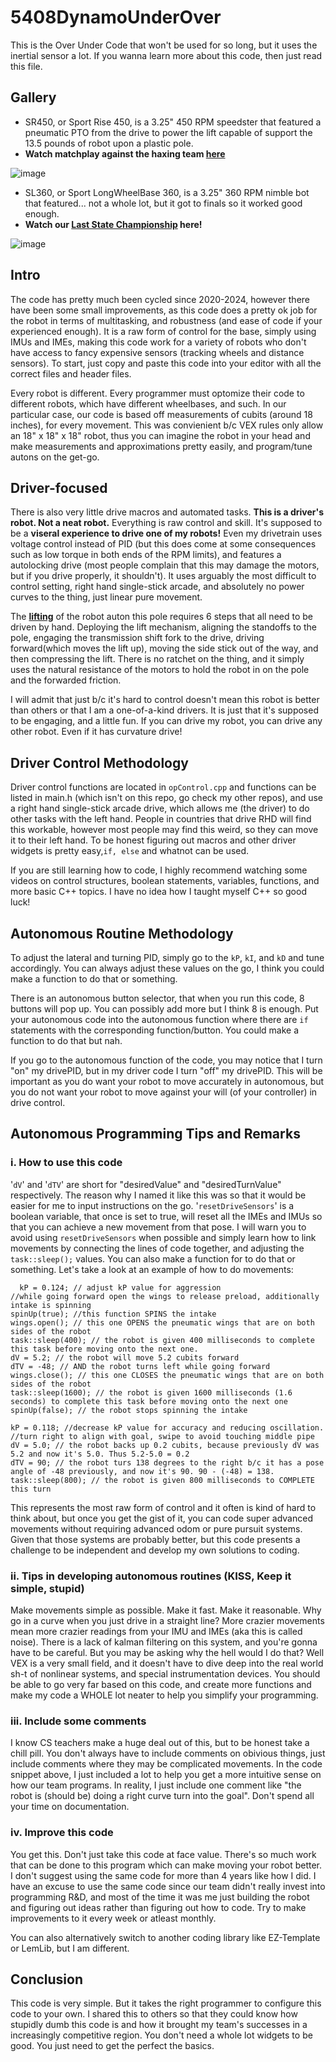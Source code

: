 # 5408DynamoUnderOver
This is the Over Under Code that won't be used for so long, but it uses the inertial sensor a lot.
If you wanna learn more about this code, then just read this file.

## Gallery

- SR450, or Sport Rise 450, is a 3.25" 450 RPM speedster that featured a pneumatic PTO from the drive to power the lift capable of support the 13.5 pounds of robot upon a plastic pole.
- **Watch matchplay against the haxing team [here](https://youtu.be/mKTZreEQ64Q?si=wILfEzWNuq06jm6s)**
  
![image](https://github.com/user-attachments/assets/d92a282e-b7c0-4da9-9e24-7d60bf641151)

- SL360, or Sport LongWheelBase 360, is a 3.25" 360 RPM nimble bot that featured... not a whole lot, but it got to finals so it worked good enough.
- **Watch our [Last State Championship](https://youtu.be/Che-vuls_bU?si=w4gJGpJcniJLJsJx) here!**

![image](https://github.com/user-attachments/assets/a8ece1cf-10cf-4b6d-bdf8-164ad4f42832)

## Intro 

The code has pretty much been cycled since 2020-2024, however there have been some small improvements, as this code does a pretty ok job for the robot in terms of multitasking, and robustness (and ease of code if your experienced enough). It is a raw form of control for the base, simply using IMUs and IMEs, making this code work for a variety of robots who don't have access to fancy expensive sensors (tracking wheels and distance sensors). To start, just copy and paste this code into your editor with all the correct files and header files. 

Every robot is different. Every programmer must optomize their code to different robots, which have different wheelbases, and such. In our particular case, our code is based off measurements of cubits (around 18 inches), for every movement. This was convienient b/c VEX rules only allow an 18" x 18" x 18" robot, thus you can imagine the robot in your head and make measurements and approximations pretty easily, and program/tune autons on the get-go.

## Driver-focused 

There is also very little drive macros and automated tasks. **This is a driver's robot. Not a neat robot.** Everything is raw control and skill. It's supposed to be a **viseral experience to drive one of my robots!** Even my drivetrain uses voltage control instead of PID (but this does come at some consequences such as low torque in both ends of the RPM limits), and features a autolocking drive (most people complain that this may damage the motors, but if you drive properly, it shouldn't). It uses arguably the most difficult to control setting, right hand single-stick arcade, and absolutely no power curves to the thing, just linear pure movement. 

The **[lifting](https://youtu.be/BxN0FyPUTqo?si=LnW9mewH5NwemBHf)** of the robot auton this pole requires 6 steps that all need to be driven by hand. Deploying the lift mechanism, aligning the standoffs to the pole, engaging the transmission shift fork to the drive, driving forward(which moves the lift up), moving the side stick out of the way, and then compressing the lift. There is no ratchet on the thing, and it simply uses the natural resistance of the motors to hold the robot in on the pole and the forwarded friction.  

I will admit that just b/c it's hard to control doesn't mean this robot is better than others or that I am a one-of-a-kind drivers. It is just that it's supposed to be engaging, and a little fun. If you can drive my robot, you can drive any other robot. Even if it has curvature drive! 

## Driver Control Methodology

Driver control functions are located in `opControl.cpp` and functions can be listed in main.h (which isn't on this repo, go check my other repos), and use a right hand single-stick arcade drive, which allows me (the driver) to do other tasks with the left hand. People in countries that drive RHD will find this workable, however most people may find this weird, so they can move it to their left hand. To be honest figuring out macros and other driver widgets is pretty easy,`if, else` and whatnot can be used. 

If you are still learning how to code, I highly recommend watching some videos on control structures, boolean statements, variables, functions, and more basic C++ topics. I have no idea how I taught myself C++ so good luck!

## Autonomous Routine Methodology

To adjust the lateral and turning PID, simply go to the `kP`, `kI`, and `kD` and tune accordingly. You can always adjust these values on the go, I think you could make a function to do that or something. 

There is an autonomous button selector, that when you run this code, 8 buttons will pop up. You can possibly add more but I think 8 is enough. Put your autonomous code into the autonomous function where there are `if` statements with the corresponding function/button. You could make a function to do that but nah. 

If you go to the autonomous function of the code, you may notice that I turn "on" my drivePID, but in my driver code I turn "off" my drivePID. This will be important as you do want your robot to move accurately in autonomous, but you do not want your robot to move against your will (of your controller) in drive control. 

## Autonomous Programming Tips and Remarks

### i. How to use this code
'`dV`' and '`dTV`' are short for "desiredValue" and "desiredTurnValue" respectively. The reason why I named it like this was so that it would be easier for me to input instructions on the go. '`resetDriveSensors`' is a boolean variable, that once is set to true, will reset all the IMEs and IMUs so that you can achieve a new movement from that pose. I will warn you to avoid using `resetDriveSensors` when possible and simply learn how to link movements by connecting the lines of code together, and adjusting the `task::sleep();` values. You can also make a function for to do that or something. Let's take a look at an example of how to do movements: 

      kP = 0.124; // adjust kP value for aggression
    //while going forward open the wings to release preload, additionally intake is spinning
    spinUp(true); //this function SPINS the intake
    wings.open(); // this one OPENS the pneumatic wings that are on both sides of the robot
    task::sleep(400); // the robot is given 400 milliseconds to complete this task before moving onto the next one.
    dV = 5.2; // the robot will move 5.2 cubits forward 
    dTV = -48; // AND the robot turns left while going forward
    wings.close(); // this one CLOSES the pneumatic wings that are on both sides of the robot
    task::sleep(1600); // the robot is given 1600 milliseconds (1.6 seconds) to complete this task before moving onto the next one
    spinUp(false); // the robot stops spinning the intake 

    kP = 0.118; //decrease kP value for accuracy and reducing oscillation. 
    //turn right to align with goal, swipe to avoid touching middle pipe 
    dV = 5.0; // the robot backs up 0.2 cubits, because previously dV was 5.2 and now it's 5.0. Thus 5.2-5.0 = 0.2  
    dTV = 90; // the robot turs 138 degrees to the right b/c it has a pose angle of -48 previously, and now it's 90. 90 - (-48) = 138.
    task::sleep(800); // the robot is given 800 milliseconds to COMPLETE this turn

This represents the most raw form of control and it often is kind of hard to think about, but once you get the gist of it, you can code super advanced movements without requiring advanced odom or pure pursuit systems. Given that those systems are probably better, but this code presents a challenge to be independent and develop my own solutions to coding. 

### ii. Tips in developing autonomous routines (KISS, Keep it simple, stupid)
Make movements simple as possible. Make it fast. Make it reasonable. Why go in a curve when you just drive in a straight line? More crazier movements mean more crazier readings from your IMU and IMEs (aka this is called noise). There is a lack of kalman filtering on this system, and you're gonna have to be careful. 
But you may be asking why the hell would I do that? Well VEX is a very small field, and it doesn't have to dive deep into the real world sh-t of nonlinear systems, and special instrumentation devices. You should be able to go very far based on this code, and create more functions and make my code a WHOLE lot neater to help you simplify your programming. 

### iii. Include some comments 
I know CS teachers make a huge deal out of this, but to be honest take a chill pill. You don't always have to include comments on obivious things, just include comments where they may be complicated movements. In the code snippet above, I just included a lot to help you get a more intuitive sense on how our team programs. In reality, I just include one comment like "the robot is (should be) doing a right curve turn into the goal". Don't spend all your time on documentation.

### iv. Improve this code 
You get this. Don't just take this code at face value. There's so much work that can be done to this program which can make moving your robot better. I don't suggest using the same code for more than 4 years like how I did. I have an excuse to use the same code since our team didn't really invest into programming R&D, and most of the time it was me just building the robot and figuring out ideas rather than figuring out how to code. Try to make improvements to it every week or atleast monthly. 

You can also alternatively switch to another coding library like EZ-Template or LemLib, but I am different. 

## Conclusion 

This code is very simple. But it takes the right programmer to configure this code to your own. I shared this to others so that they could know how stupidly dumb this code is and how it brought my team's successes in a increasingly competitive region. You don't need a whole lot widgets to be good. You just need to get the perfect the basics. 



